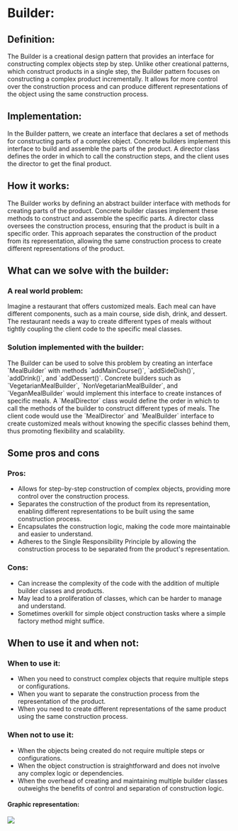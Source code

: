 <div>
<h1>Builder:</h1>
<h2>Definition:</h2>
<p>The Builder is a creational design pattern that provides an interface for constructing complex objects step by step. Unlike other creational patterns, which construct products in a single step, the Builder pattern focuses on constructing a complex product incrementally. It allows for more control over the construction process and can produce different representations of the object using the same construction process.</p>
<h2>Implementation:</h2>
<p>In the Builder pattern, we create an interface that declares a set of methods for constructing parts of a complex object. Concrete builders implement this interface to build and assemble the parts of the product. A director class defines the order in which to call the construction steps, and the client uses the director to get the final product.</p>
<h2>How it works:</h2>
<p>The Builder works by defining an abstract builder interface with methods for creating parts of the product. Concrete builder classes implement these methods to construct and assemble the specific parts. A director class oversees the construction process, ensuring that the product is built in a specific order. This approach separates the construction of the product from its representation, allowing the same construction process to create different representations of the product.</p>
<h2>What can we solve with the builder:</h2>
<h3>A real world problem:</h3>
<p>Imagine a restaurant that offers customized meals. Each meal can have different components, such as a main course, side dish, drink, and dessert. The restaurant needs a way to create different types of meals without tightly coupling the client code to the specific meal classes.</p>
<h3>Solution implemented with the builder:</h3>
<p>The Builder can be used to solve this problem by creating an interface `MealBuilder` with methods `addMainCourse()`, `addSideDish()`, `addDrink()`, and `addDessert()`. Concrete builders such as `VegetarianMealBuilder`, `NonVegetarianMealBuilder`, and `VeganMealBuilder` would implement this interface to create instances of specific meals. A `MealDirector` class would define the order in which to call the methods of the builder to construct different types of meals. The client code would use the `MealDirector` and `MealBuilder` interface to create customized meals without knowing the specific classes behind them, thus promoting flexibility and scalability.</p>
<h2>Some pros and cons</h2>
<h3>Pros:</h3>
<ul>
<li>Allows for step-by-step construction of complex objects, providing more control over the construction process.</li>
<li>Separates the construction of the product from its representation, enabling different representations to be built using the same construction process.</li>
<li>Encapsulates the construction logic, making the code more maintainable and easier to understand.</li>
<li>Adheres to the Single Responsibility Principle by allowing the construction process to be separated from the product's representation.</li>
</ul>
<h3>Cons:</h3>
<ul>
<li>Can increase the complexity of the code with the addition of multiple builder classes and products.</li>
<li>May lead to a proliferation of classes, which can be harder to manage and understand.</li>
<li>Sometimes overkill for simple object construction tasks where a simple factory method might suffice.</li>
</ul>
<h2>When to use it and when not:</h2>
<h3>When to use it:</h3>
<ul>
<li>When you need to construct complex objects that require multiple steps or configurations.</li>
<li>When you want to separate the construction process from the representation of the product.</li>
<li>When you need to create different representations of the same product using the same construction process.</li>
</ul>
<h3>When not to use it:</h3>
<ul>
<li>When the objects being created do not require multiple steps or configurations.</li>
<li>When the object construction is straightforward and does not involve any complex logic or dependencies.</li>
<li>When the overhead of creating and maintaining multiple builder classes outweighs the benefits of control and separation of construction logic.</li>
</ul>
<h4>Graphic representation: </h4>
<img src="https://refactoring.guru/images/patterns/diagrams/builder/structure.png"/>
</div>

